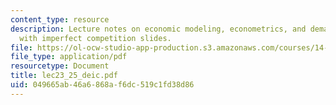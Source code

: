 ```yaml
---
content_type: resource
description: Lecture notes on economic modeling, econometrics, and demand estimation
  with imperfect competition slides.
file: https://ol-ocw-studio-app-production.s3.amazonaws.com/courses/14-385-nonlinear-econometric-analysis-fall-2007/049665ab46a6868af6dc519c1fd38d86_lec23_25_deic.pdf
file_type: application/pdf
resourcetype: Document
title: lec23_25_deic.pdf
uid: 049665ab-46a6-868a-f6dc-519c1fd38d86
---
```

